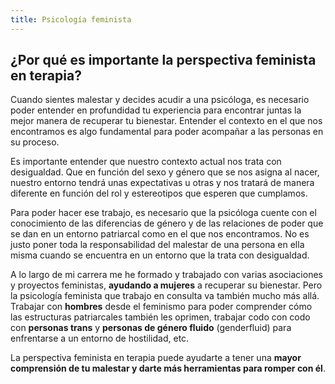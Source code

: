 ```yaml
---
title: Psicología feminista
---
```


## ¿Por qué es importante la perspectiva feminista en terapia?

Cuando sientes malestar y decides acudir a una psicóloga, es necesario poder entender en profundidad tu experiencia para encontrar juntas la mejor manera de recuperar tu bienestar. Entender el contexto en el que nos encontramos es algo fundamental para poder acompañar a las personas en su proceso.

Es importante entender que nuestro contexto actual nos trata con desigualdad. Que en función del sexo y género que se nos asigna al nacer, nuestro entorno tendrá unas expectativas u otras y nos tratará de manera diferente en función del rol y estereotipos que esperen que cumplamos.

Para poder hacer ese trabajo, es necesario que la psicóloga cuente con el conocimiento de las diferencias de género y de las relaciones de poder que se dan en un entorno patriarcal como en el que nos encontramos. No es justo poner toda la responsabilidad del malestar de una persona en ella misma cuando se encuentra en un entorno que la trata con desigualdad.

A lo largo de mi carrera me he formado y trabajado con varias asociaciones y proyectos feministas, **ayudando a mujeres** a recuperar su bienestar. Pero la psicología feminista que trabajo en consulta va también mucho más allá. Trabajar con **hombres** desde el feminismo para poder comprender cómo las estructuras patriarcales también les oprimen, trabajar codo con codo con **personas trans** y **personas de género fluido** (genderfluid) para enfrentarse a un entorno de hostilidad, etc.

La perspectiva feminista en terapia puede ayudarte a tener una **mayor comprensión de tu malestar y darte más herramientas para romper con él**.
